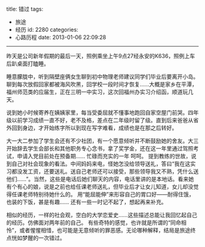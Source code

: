 title: 错过
tags:
  - 旅途
  - 经历
id: 2280
categories:
  - 心路历程
date: 2013-01-06 22:09:28
---

昨天是公司新年假期的最后一天，照例乘坐上午9点27经永安的K636，照例上车后趴桌面打瞌睡。

睡意朦胧中，听到隔壁座俩女生聊到初中物理老师建议同学们毕业后要离开小岛。聊到每次放假回家都被海风吹黑，回学校一段时间才恢复……大概是家乡在平潭，福州师范类的应届生，正在三明一中实习，这次回福州办实习介绍函，顺道玩几天。

说到她小时候寄养在姨姨家里，每当受委屈就不懂事地跑回自家空屋门前哭。四年级以前学习成绩一直不好，老不及格，差点在二年级时留了级。直到后来爸爸从省外回到身边，才开始练字所以到现在写字难看，成绩也是在那之后转好。

<!--more-->
大一大二参加了学生会还有不少社团，有一个愿意倾听并不断鼓励她的舍友。大三开始辞去学生会部长和其他职务专心念书，拿了奖学金，还在这一年里通过驾照考试，申请入党目前处在预备期…… 忙碌而充实的一年 呵呵。
提到教练的世故，说到自己对社会现象的看法。中间妈妈来电，怪她怎没给领导送礼，答曰“我在这实习都没发工资，还要送礼。送自己老师还可以接受，那些领导我又不熟，凭什么送他们……”。当然，这些是电话后她们聊天的内容，电话里讲的是本地话。看来她有个有心的娘，说是之前也给任课老师送礼，但毕业后才让女儿知道，女儿却没觉得任课老师特别待她什么的。
用“能屈能伸”来形容自己的胃口好——耐得住饿，也装的下饭，甚是有趣……
还有一些一时记不起了，想起再来补充。

相似的经历，一样的社会观，空白的大学恋爱史……这些描述总能让我回忆起自己的经历。仿佛面对两年前的自己。
有些奇特的感觉，也许就是所谓的“同命相怜”，或者惺惺相惜，也可能是无意倾听的罪恶感。无论哪种解释，结局是旅途终点恍如梦醒的一次错过。
